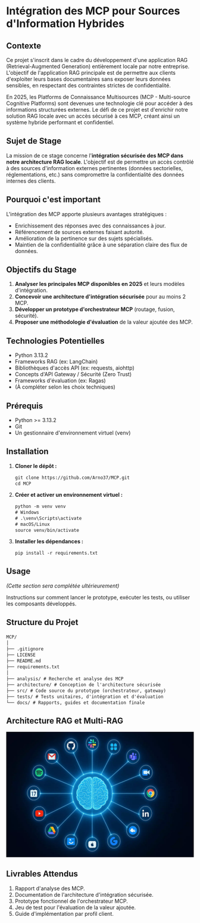 # Intégration des MCP pour Sources d'Information Hybrides

## Contexte

Ce projet s'inscrit dans le cadre du développement d'une application RAG (Retrieval-Augmented Generation) entièrement locale par notre entreprise. L'objectif de l'application RAG principale est de permettre aux clients d'exploiter leurs bases documentaires sans exposer leurs données sensibles, en respectant des contraintes strictes de confidentialité.

En 2025, les Platforms de Connaissance Multisources (MCP - Multi-source Cognitive Platforms) sont devenues une technologie clé pour accéder à des informations structurées externes. Le défi de ce projet est d'enrichir notre solution RAG locale avec un accès sécurisé à ces MCP, créant ainsi un système hybride performant et confidentiel.

## Sujet de Stage

La mission de ce stage concerne l'**intégration sécurisée des MCP dans notre architecture RAG locale**. L'objectif est de permettre un accès contrôlé à des sources d'information externes pertinentes (données sectorielles, réglementations, etc.) sans compromettre la confidentialité des données internes des clients.

## Pourquoi c'est important

L'intégration des MCP apporte plusieurs avantages stratégiques :
- Enrichissement des réponses avec des connaissances à jour.
- Référencement de sources externes faisant autorité.
- Amélioration de la pertinence sur des sujets spécialisés.
- Maintien de la confidentialité grâce à une séparation claire des flux de données.

## Objectifs du Stage

1.  **Analyser les principales MCP disponibles en 2025** et leurs modèles d'intégration.
2.  **Concevoir une architecture d'intégration sécurisée** pour au moins 2 MCP.
3.  **Développer un prototype d'orchestrateur MCP** (routage, fusion, sécurité).
4.  **Proposer une méthodologie d'évaluation** de la valeur ajoutée des MCP.

## Technologies Potentielles

*   Python 3.13.2
*   Frameworks RAG (ex: LangChain)
*   Bibliothèques d'accès API (ex: requests, aiohttp)
*   Concepts d'API Gateway / Sécurité (Zero Trust)
*   Frameworks d'évaluation (ex: Ragas)
*   (À compléter selon les choix techniques)

## Prérequis

*   Python >= 3.13.2
*   Git
*   Un gestionnaire d'environnement virtuel (venv)

## Installation

1.  **Cloner le dépôt :**
    ```
    git clone https://github.com/Arno37/MCP.git
    cd MCP
    ```

2.  **Créer et activer un environnement virtuel :**
    ```
    python -m venv venv
    # Windows
    # .\venv\Scripts\activate
    # macOS/Linux
    source venv/bin/activate
    ```

3.  **Installer les dépendances :**
    ```
    pip install -r requirements.txt
    ```

## Usage

*(Cette section sera complétée ultérieurement)*

Instructions sur comment lancer le prototype, exécuter les tests, ou utiliser les composants développés.

## Structure du Projet

```
MCP/
│
├── .gitignore
├── LICENSE
├── README.md
├── requirements.txt
│
├── analysis/ # Recherche et analyse des MCP
├── architecture/ # Conception de l'architecture sécurisée
├── src/ # Code source du prototype (orchestrateur, gateway)
├── tests/ # Tests unitaires, d'intégration et d'évaluation
└── docs/ # Rapports, guides et documentation finale
```

## Architecture RAG et Multi-RAG

![Architecture RAG et Multi-RAG](39519578.webp)

## Livrables Attendus

1.  Rapport d'analyse des MCP.
2.  Documentation de l'architecture d'intégration sécurisée.
3.  Prototype fonctionnel de l'orchestrateur MCP.
4.  Jeu de test pour l'évaluation de la valeur ajoutée.
5.  Guide d'implémentation par profil client.
